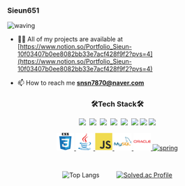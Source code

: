 ### Sieun651
![waving](https://capsule-render.vercel.app/api?type=waving&height=200&text=Hi, I'm Sieun&fontAlign=73&fontAlignY=40&color=gradient)

- 👨‍💻 All of my projects are available at [https://www.notion.so/Portfolio_Sieun-10f03407b0ee8082bb33e7acf428f9f2?pvs=4](https://www.notion.so/Portfolio_Sieun-10f03407b0ee8082bb33e7acf428f9f2?pvs=4)

- 📫 How to reach me **snsn7870@naver.com**

<p align="left">
</p>

<h3 align="center">🛠️Tech Stack🛠️</h3>
<p align="center"> <img src="https://img.shields.io/badge/Python-3766AB?style=flat-square&logo=Python&logoColor=white"/>&nbsp 
<img src="https://img.shields.io/badge/CSS-1572B6?style=flat-square&logo=css3&logoColor=white"/>&nbsp 
<img src="https://img.shields.io/badge/HTML-E34F26?style=flat-square&logo=html5&logoColor=white"/>&nbsp 
<img src="https://img.shields.io/badge/java-007396?style=flat-square&logo=java&logoColor=white"/>&nbsp 
<img src="https://img.shields.io/badge/JavaScript-F7DF1E?style=flat-square&logo=javascript&logoColor=black"/>&nbsp 
<img src="https://img.shields.io/badge/MySQL-4479A1?style=flat-square&logo=MySQL&logoColor=white"/>
<img src="https://img.shields.io/badge/Spring-6DB33F?style=flat-square&logo=Spring&logoColor=white"/>
<img src="https://img.shields.io/badge/ORACLE-F80000?style=flat-square&logo=oracle&logoColor=white"/>
</p>

<p align="center">
<a href="https://www.w3schools.com/css/" target="_blank" rel="noreferrer"> <img src="https://raw.githubusercontent.com/devicons/devicon/master/icons/css3/css3-original-wordmark.svg" alt="css3" width="40" height="40"/> </a> <a href="https://www.java.com" target="_blank" rel="noreferrer"> <img src="https://raw.githubusercontent.com/devicons/devicon/master/icons/java/java-original.svg" alt="java" width="40" height="40"/> </a> <a href="https://developer.mozilla.org/en-US/docs/Web/JavaScript" target="_blank" rel="noreferrer"> <img src="https://raw.githubusercontent.com/devicons/devicon/master/icons/javascript/javascript-original.svg" alt="javascript" width="40" height="40"/> </a> <a href="https://www.mysql.com/" target="_blank" rel="noreferrer"> <img src="https://raw.githubusercontent.com/devicons/devicon/master/icons/mysql/mysql-original-wordmark.svg" alt="mysql" width="40" height="40"/> </a> <a href="https://www.oracle.com/" target="_blank" rel="noreferrer"> <img src="https://raw.githubusercontent.com/devicons/devicon/master/icons/oracle/oracle-original.svg" alt="oracle" width="40" height="40"/> </a> <a href="https://spring.io/" target="_blank" rel="noreferrer"> <img src="https://www.vectorlogo.zone/logos/springio/springio-icon.svg" alt="spring" width="40" height="40"/> </a> </p>

<br>
<div align="center">
  
  ![Top Langs](https://github-readme-stats.vercel.app/api/top-langs/?username=Sieun651)
  &nbsp;&nbsp;&nbsp;&nbsp;&nbsp;&nbsp;&nbsp;&nbsp;
  [![Solved.ac Profile](http://mazassumnida.wtf/api/v2/generate_badge?boj=qufgksk20)](https://solved.ac/qufgksk20/)

</div>

